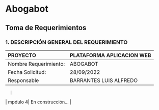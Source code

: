 # Abogabot

## Toma de Requerimientos

### 1.  DESCRIPCIÓN GENERAL DEL REQUERIMIENTO

| PROYECTO | PLATAFORMA APLICACION WEB|
|:-----|:-----------|
|Nombre Requerimiento:|ABOGABOT
|   Fecha Solicitud: | 28/09/2022|
|    Responsable| BARRANTES LUIS ALFREDO
   
   
   
      |
|    mpdulo 4| En construcción...       |





